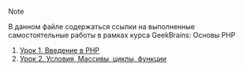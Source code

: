 > [!NOTE]
> В данном файле содержаться ссылки на выполненные самостоятельные работы в рамках курса GeekBrains: Основы PHP
> 

1. [Урок 1. Введение в PHP](https://github.com/AllIWantAreNotAvailable/GeekBrains_PhpBasics/blob/main/.docs/lesson-1.md)
2. [Урок 2. Условия, Массивы, циклы, функции](https://github.com/AllIWantAreNotAvailable/GeekBrains_PhpBasics/blob/main/.docs/lesson-2.md)
